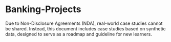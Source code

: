 # Banking-Projects
Due to Non-Disclosure Agreements (NDA), real-world case studies cannot be shared. Instead, this document includes case studies based on synthetic data, designed to serve as a roadmap and guideline for new learners.
